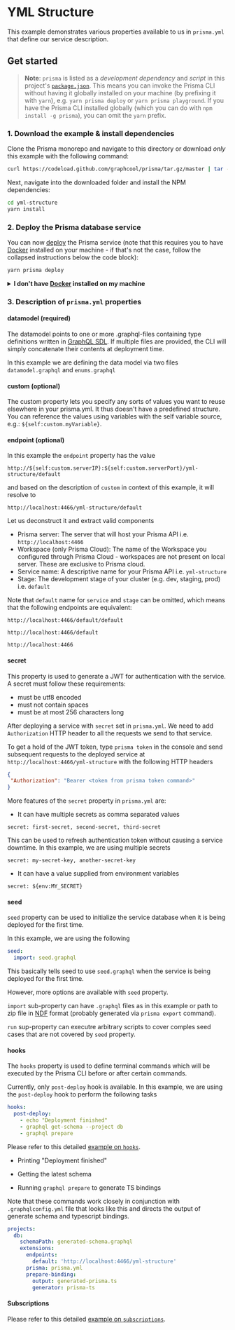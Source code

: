 # YML Structure

This example demonstrates various properties available to us in `prisma.yml` that define our service description.

## Get started

> **Note**: `prisma` is listed as a _development dependency_ and _script_ in this project's [`package.json`](./package.json). This means you can invoke the Prisma CLI without having it globally installed on your machine (by prefixing it with `yarn`), e.g. `yarn prisma deploy` or `yarn prisma playground`. If you have the Prisma CLI installed globally (which you can do with `npm install -g prisma`), you can omit the `yarn` prefix.

### 1. Download the example & install dependencies

Clone the Prisma monorepo and navigate to this directory or download _only_ this example with the following command:

```sh
curl https://codeload.github.com/graphcool/prisma/tar.gz/master | tar -xz --strip=2 prisma-master/examples/yml-structure
```

Next, navigate into the downloaded folder and install the NPM dependencies:

```sh
cd yml-structure
yarn install
```

### 2. Deploy the Prisma database service

You can now [deploy](https://www.prisma.io/docs/reference/cli-command-reference/database-service/prisma-deploy-kee1iedaov) the Prisma service (note that this requires you to have [Docker](https://www.docker.com) installed on your machine - if that's not the case, follow the collapsed instructions below the code block):

```sh
yarn prisma deploy
```

<details>
 <summary><strong>I don't have <a href="https://www.docker.com">Docker</a> installed on my machine</strong></summary>

To deploy your service to a demo server (rather than locally with Docker), please follow [this link](https://www.prisma.io/docs/quickstart/).

</details>

### 3. Description of `prisma.yml` properties

#### datamodel (required)

The datamodel points to one or more .graphql-files containing type definitions written in [GraphQL SDL](https://blog.graph.cool/graphql-sdl-schema-definition-language-6755bcb9ce51). If multiple files are provided, the CLI will simply concatenate their contents at deployment time.

In this example we are defining the data model via two files `datamodel.graphql` and `enums.graphql`

#### custom (optional)

The custom property lets you specify any sorts of values you want to reuse elsewhere in your prisma.yml. It thus doesn't have a predefined structure. You can reference the values using variables with the self variable source, e.g.: `${self:custom.myVariable}`.

#### endpoint (optional)

In this example the `endpoint` property has the value

`http://${self:custom.serverIP}:${self:custom.serverPort}/yml-structure/default`

and based on the description of `custom` in context of this example, it will resolve to

`http://localhost:4466/yml-structure/default`

Let us deconstruct it and extract valid components

* Prisma server: The server that will host your Prisma API i.e. `http://localhost:4466`
* Workspace (only Prisma Cloud): The name of the Workspace you configured through Prisma Cloud - workspaces are not present on local server. These are exclusive to Prisma cloud.
* Service name: A descriptive name for your Prisma API i.e. `yml-structure`
* Stage: The development stage of your cluster (e.g. dev, staging, prod) i.e. `default`

Note that `default` name for `service` and `stage` can be omitted, which means that the following endpoints are equivalent:

`http://localhost:4466/default/default`

`http://localhost:4466/default`

`http://localhost:4466`

#### secret

This property is used to generate a JWT for authentication with the service. A secret must follow these requirements:

* must be utf8 encoded
* must not contain spaces
* must be at most 256 characters long

After deploying a service with `secret` set in `prisma.yml`. We need to add `Authorization` HTTP header to all the requests we send to that service.

To get a hold of the JWT token, type `prisma token` in the console and send subsequent requests to the deployed service at
`http://localhost:4466/yml-structure` with the following HTTP headers

```json
{
 "Authorization": "Bearer <token from prisma token command>"
}
```

More features of the `secret` property in `prisma.yml` are:

* It can have multiple secrets as comma separated values

`secret: first-secret, second-secret, third-secret`

This can be used to refresh authentication token without causing a service downtime. In this example, we are using multiple secrets

`secret: my-secret-key, another-secret-key`

* It can have a value supplied from environment variables

`secret: ${env:MY_SECRET}`

#### seed

`seed` property can be used to initialize the service database when it is being deployed for the first time.

In this example, we are using the following

```yml
seed:
  import: seed.graphql
```

This basically tells seed to use `seed.graphql` when the service is being deployed for the first time.

However, more options are available with `seed` property.

`import` sub-property can have `.graphql` files as in this example or path to zip file in [NDF](https://www.prisma.io/docs/reference/data-import-and-export/normalized-data-format-teroo5uxih/) format (probably generated via `prisma export` command).

`run` sup-property can executre arbitrary scripts to cover comples seed cases that are not covered by `seed` property.

#### hooks

The `hooks` property is used to define terminal commands which will be executed by the Prisma CLI before or after certain commands.

Currently, only `post-deploy` hook is available. In this example, we are using the `post-deploy` hook to perform the following tasks

```yml
hooks:
  post-deploy:
    - echo "Deployment finished"
    - graphql get-schema --project db
    - graphql prepare
```

Please refer to this detailed [example on `hooks`](../hooks).

* Printing "Deployment finished"

* Getting the latest schema

* Running `graphql prepare` to generate TS bindings

Note that these commands work closely in conjunction with `.graphqlconfig.yml` file that looks like this and directs the output of generate schema and typescript bindings.

```yml
projects:
  db:
    schemaPath: generated-schema.graphql
    extensions:
      endpoints:
        default: 'http://localhost:4466/yml-structure'
      prisma: prisma.yml
      prepare-binding:
        output: generated-prisma.ts
        generator: prisma-ts
```

#### Subscriptions

Please refer to this detailed [example on `subscriptions`](../server-side-subscriptions).
